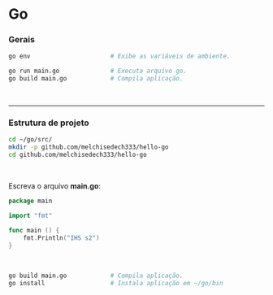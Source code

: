 
# Go

### Gerais

```bash
go env                      # Exibe as variáveis de ambiente.
```

```bash
go run main.go              # Executa arquivo go.
go build main.go            # Compila aplicação.
```

<br>

***

### Estrutura de projeto

```bash
cd ~/go/src/
mkdir -p github.com/melchisedech333/hello-go
cd github.com/melchisedech333/hello-go
```

<br>

Escreva o arquivo <b>main.go</b>:

```go
package main

import "fmt"

func main () {
	fmt.Println("IHS s2")
}
```

<br>

```bash
go build main.go            # Compila aplicação.
go install                  # Instala aplicação em ~/go/bin
```


